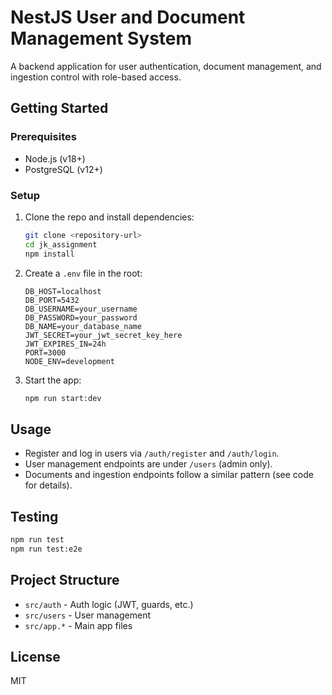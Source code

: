 # NestJS User and Document Management System

A backend application for user authentication, document management, and ingestion control with role-based access.

## Getting Started

### Prerequisites
- Node.js (v18+)
- PostgreSQL (v12+)

### Setup
1. Clone the repo and install dependencies:
   ```bash
   git clone <repository-url>
   cd jk_assignment
   npm install
   ```
2. Create a `.env` file in the root:
   ```env
   DB_HOST=localhost
   DB_PORT=5432
   DB_USERNAME=your_username
   DB_PASSWORD=your_password
   DB_NAME=your_database_name
   JWT_SECRET=your_jwt_secret_key_here
   JWT_EXPIRES_IN=24h
   PORT=3000
   NODE_ENV=development
   ```
3. Start the app:
   ```bash
   npm run start:dev
   ```

## Usage
- Register and log in users via `/auth/register` and `/auth/login`.
- User management endpoints are under `/users` (admin only).
- Documents and ingestion endpoints follow a similar pattern (see code for details).

## Testing
```bash
npm run test
npm run test:e2e
```

## Project Structure
- `src/auth` - Auth logic (JWT, guards, etc.)
- `src/users` - User management
- `src/app.*` - Main app files

## License
MIT
